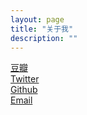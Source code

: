```yaml
---
layout: page
title: "关于我"
description: ""
---
```

[豆瓣](http://www.douban.com/people/xatest/)  
[Twitter](https://twitter.com/xatest)  
[Github](https://github.com/aoxu)  
[Email](mailto:xatest@gmail.com)

